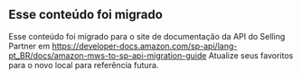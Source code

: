 ## Esse conteúdo foi migrado

Esse conteúdo foi migrado para o site de documentação da API do Selling Partner em https://developer-docs.amazon.com/sp-api/lang-pt_BR/docs/amazon-mws-to-sp-api-migration-guide Atualize seus favoritos para o novo local para referência futura. 